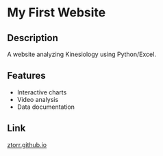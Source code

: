 # My First Website
## Description  
A website analyzing Kinesiology using Python/Excel.
## Features  
- Interactive charts  
- Video analysis  
- Data documentation
## Link
[ztorr.github.io](https://ztorr.github.io/index.html)
